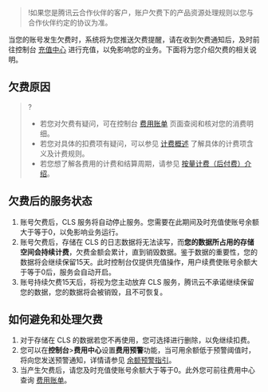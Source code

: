 >!如果您是腾讯云合作伙伴的客户，账户欠费下的产品资源处理规则以您与合作伙伴约定的协议为准。

当您的账号发生欠费时，系统将为您推送欠费提醒，请在收到欠费通知后，及时前往控制台 [充值中心](https://console.cloud.tencent.com/account/recharge) 进行充值，以免影响您的业务。下面将为您介绍欠费的相关说明。

## 欠费原因


>?
> - 若您对欠费有疑问，可在控制台 [费用账单](https://console.cloud.tencent.com/expense/bill/overview) 页面查阅和核对您的消费明细。
> - 若您对具体的扣费项有疑问，可以参见 [计费概述](https://intl.cloud.tencent.com/document/product/614/37509) 了解具体的计费项含义及计费规则。
> - 若您想了解各费用的计费和结算周期，请参见 [按量计费（后付费）介绍]()。
>


## 欠费后的服务状态

1. 账号欠费后，CLS 服务将自动停止服务。您需要在此期间及时充值使账号余额大于等于0，以免影响业务运行。
2. 账号欠费后，存储在 CLS 的日志数据将无法读写，而**您的数据所占用的存储空间会持续计费**，欠费金额会累计，直到销毁数据。鉴于数据的重要性，您的数据将会继续保留15天。此时控制台仅提供充值操作，用户续费使账号余额大于等于0后，服务会自动开启。
3. 账号持续欠费15天后，将视为您主动放弃 CLS 服务，腾讯云不承诺继续保留您的数据，您的数据将会被销毁，且不可恢复。


## 如何避免和处理欠费

1. 对于存储在 CLS 的数据若您不再使用，您可选择进行删除，以免继续扣费。
2. 您可以在**控制台**>**费用中心**设置**费用预警**功能，当可用余额低于预警阈值时，将向您发送预警通知，详情请参见 [余额预警指引](https://intl.cloud.tencent.com/document/product/555/9942)。
3. 当产生欠费后，请您及时充值使账号余额大于等于0。此外您可前往费用中心查询 [费用账单](https://console.cloud.tencent.com/expense/bill/overview)。
